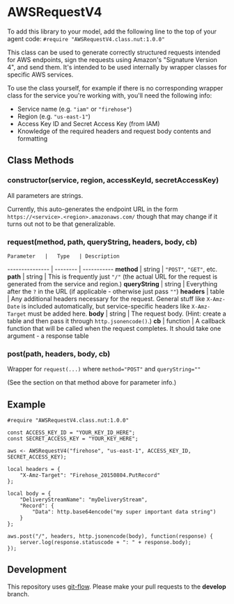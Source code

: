 # AWSRequestV4

To add this library to your model, add the following line to the top of your agent code:
`#require "AWSRequestV4.class.nut:1.0.0"`

This class can be used to generate correctly structured requests intended for AWS endpoints,
sign the requests using Amazon's "Signature Version 4", and send them. It's intended to be used
internally by wrapper classes for specific AWS services.

To use the class yourself, for example if there is no corresponding wrapper class for the service
you're working with, you'll need the following info:

* Service name (e.g. `"iam"` or `"firehose"`)
* Region (e.g. `"us-east-1"`)
* Access Key ID and Secret Access Key (from IAM)
* Knowledge of the required headers and request body contents and formatting

## Class Methods

### constructor(service, region, accessKeyId, secretAccessKey)

All parameters are strings.

Currently, this auto-generates the endpoint URL in the form
`https://<service>.<region>.amazonaws.com/`
though that may change if it turns out not to be that generalizable.

### request(method, path, queryString, headers, body, cb)

    Parameter   |   Type   | Description
--------------- | -------- | -----------
**method**      | string   | `"POST"`, `"GET"`, etc.
**path**        | string   | This is frequently just `"/"` (the actual URL for the request is generated from the service and region.)
**queryString** | string   | Everything after the `?` in the URL (if applicable - otherwise just pass `""`)
**headers**     | table    | Any additional headers necessary for the request. General stuff like `X-Amz-Date` is included automatically, but service-specific headers like `X-Amz-Target` must be added here.
**body**        | string   | The request body. (Hint: create a table and then pass it through `http.jsonencode()`.)
**cb**          | function | A callback function that will be called when the request completes. It should take one argument - a response table

### post(path, headers, body, cb)

Wrapper for `request(...)` where `method="POST"` and `queryString=""`

(See the section on that method above for parameter info.)

## Example

```squirrel
#require "AWSRequestV4.class.nut:1.0.0"

const ACCESS_KEY_ID = "YOUR_KEY_ID_HERE";
const SECRET_ACCESS_KEY = "YOUR_KEY_HERE";

aws <- AWSRequestV4("firehose", "us-east-1", ACCESS_KEY_ID, SECRET_ACCESS_KEY);

local headers = {
    "X-Amz-Target": "Firehose_20150804.PutRecord"
};

local body = {
    "DeliveryStreamName": "myDeliveryStream",
    "Record": {
        "Data": http.base64encode("my super important data string")
    }
};

aws.post("/", headers, http.jsonencode(body), function(response) {
    server.log(response.statuscode + ": " + response.body);
});
```

## Development

This repository uses [git-flow](http://jeffkreeftmeijer.com/2010/why-arent-you-using-git-flow/).
Please make your pull requests to the __develop__ branch.